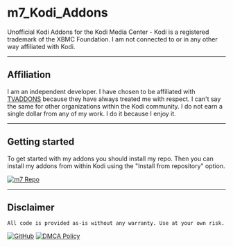 # m7_Kodi_Addons

Unofficial Kodi Addons for the Kodi Media Center - Kodi is a registered trademark of the XBMC Foundation. I am not connected to or in any other way affiliated with Kodi.

---

## Affiliation

I am an independent developer. I have chosen to be affiliated with [TVADDONS](https://www.tvaddons.co/) because they have always treated me with respect. I can't say the same for other organizations within the Kodi community. I do not earn a single dollar from any of my work. I do it because I enjoy it.

---

## Getting started

To get started with my addons you should install my repo. Then you can install my addons from within Kodi using the "Install from repository" option.

[![m7 Repo](https://img.shields.io/badge/m7-Repo-blue.svg?style=for-the-badge)](https://github.com/mhancoc7/kodi-addons/tree/master/_repo/repository.mhancoc7.public)

---

## Disclaimer

```
All code is provided as-is without any warranty. Use at your own risk.
```
[![GitHub](https://img.shields.io/github/license/mhancoc7/kodi-addons.svg?style=for-the-badge)](https://github.com/mhancoc7/kodi-addons/blob/master/LICENSE.md)
[![DMCA Policy](https://img.shields.io/badge/DMCA-Policy-lightgrey.svg?style=for-the-badge)](https://github.com/mhancoc7/kodi-addons/blob/master/DMCA.md)
